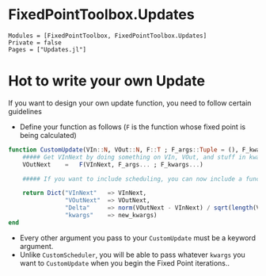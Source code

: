 # FixedPointToolbox.Updates

```@autodocs
Modules = [FixedPointToolbox, FixedPointToolbox.Updates]
Private = false
Pages = ["Updates.jl"]
```

# Hot to write your own Update
If you want to design your own update function, you need to follow certain guidelines
* Define your function as follows (`F` is the function whose fixed point is being calculated)
```julia
function CustomUpdate(VIn::N, VOut::N, F::T ; F_args::Tuple = (), F_kwargs::Dict = Dict(), kwargs..., _extra...) :: Dict where {T<:Function, N<:Union{Number, Vector{<:Number}}}
    ##### Get VInNext by doing something on VIn, VOut, and stuff in kwargs.
    VOutNext    =   F(VInNext, F_args... ; F_kwargs...)

    ##### If you want to include scheduling, you can now include a function which updates the kwargs themselves --> call then new_kwargs (MUST contain all the keys of kwargs, even if they are unchanged)

    return Dict("VInNext"   => VInNext, 
                "VOutNext"  => VOutNext,
                "Delta"     => norm(VOutNext - VInNext) / sqrt(length(VInNext)), 
                "kwargs"    => new_kwargs)
end
```
* Every other argument you pass to your `CustomUpdate` must be a keyword argument. 
* Unlike `CustomScheduler`, you will be able to pass whatever `kwargs` you want to `CustomUpdate` when you begin the Fixed Point iterations.. 

